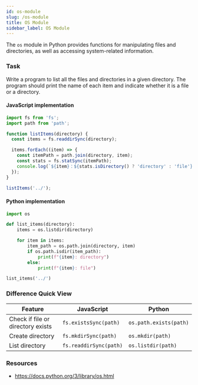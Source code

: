 ```yaml
---
id: os-module
slug: /os-module
title: OS Module
sidebar_label: OS Module
---
```


The `os` module in Python provides functions for manipulating files and directories, as well as accessing system-related information.

### Task

Write a program to list all the files and directories in a given directory. The program should print the name of each item and indicate whether it is a file or a directory.

#### JavaScript implementation
```javascript
import fs from 'fs';
import path from 'path';

function listItems(directory) {
  const items = fs.readdirSync(directory);

  items.forEach((item) => {
    const itemPath = path.join(directory, item);
    const stats = fs.statSync(itemPath);
    console.log(`${item}：${stats.isDirectory() ? 'directory' : 'file'}`);
  });
}

listItems('../');
```

#### Python implementation
```python
import os

def list_items(directory):
    items = os.listdir(directory)

    for item in items:
        item_path = os.path.join(directory, item)
        if os.path.isdir(item_path):
            print(f"{item}: directory")
        else:
            print(f"{item}: file")

list_items('../')
```

### Difference Quick View

| Feature | JavaScript | Python |
|---------|------------|--------|
| Check if file or directory exists | `fs.existsSync(path)` | `os.path.exists(path)` |
| Create directory | `fs.mkdirSync(path)` | `os.mkdir(path)` |
| List directory | `fs.readdirSync(path)` | `os.listdir(path)` |

### Resources

- https://docs.python.org/3/library/os.html
